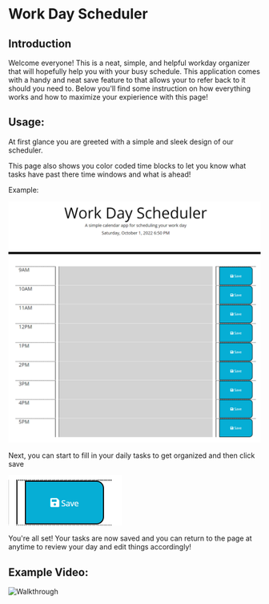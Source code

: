# Work Day Scheduler

## Introduction

Welcome everyone! This is a neat, simple, and helpful workday organizer that will hopefully help you with your busy schedule.
This application comes with a handy and neat save feature to that allows your to refer back to it should you need to.
Below you'll find some instruction on how everything works and how to maximize your expierience with this page!

## Usage:

At first glance you are greeted with a simple and sleek design of our scheduler.

This page also shows you color coded time blocks to let you know what tasks have past there time windows and what is ahead!

Example:

![Homepage](/assets/Images/Homepage.PNG)

Next, you can start to fill in your daily tasks to get organized and then click save

![Save-button](/assets/Images/Save%20BTN.png)

You're all set! Your tasks are now saved and you can return to the page at anytime to review your day and edit things accordingly!

## Example Video:

![Walkthrough](https://user-images.githubusercontent.com/111150947/193431840-0062c50c-16a0-4945-976f-dc7af556e081.gif)

